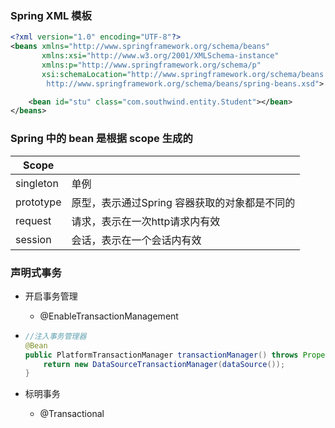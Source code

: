 ### Spring XML 模板

```xml
<?xml version="1.0" encoding="UTF-8"?>
<beans xmlns="http://www.springframework.org/schema/beans"
       xmlns:xsi="http://www.w3.org/2001/XMLSchema-instance"
       xmlns:p="http://www.springframework.org/schema/p"
       xsi:schemaLocation="http://www.springframework.org/schema/beans
        http://www.springframework.org/schema/beans/spring-beans.xsd">

    <bean id="stu" class="com.southwind.entity.Student"></bean>
</beans>
```

### Spring 中的 bean 是根据 scope 生成的

| Scope     |                                               |
| --------- | --------------------------------------------- |
| singleton | 单例                                          |
| prototype | 原型，表示通过Spring 容器获取的对象都是不同的 |
| request   | 请求，表示在一次http请求内有效                |
| session   | 会话，表示在一个会话内有效                    |

### 声明式事务

- 开启事务管理

  - @EnableTransactionManagement

- ```java
  //注入事务管理器
  @Bean
  public PlatformTransactionManager transactionManager() throws PropertyVetoException {
      return new DataSourceTransactionManager(dataSource());
  }
  ```

- 标明事务

  - @Transactional

